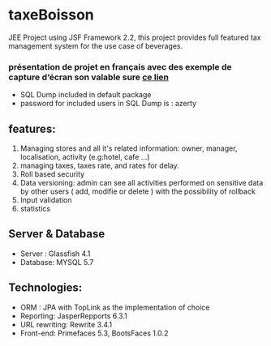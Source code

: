 # taxeBoisson 
JEE Project using JSF Framework 2.2, this project provides full featured tax management system for the use case of beverages.
### présentation de projet en français avec des exemple de capture d‘écran son valable sure [ce lien](https://drive.google.com/open?id=1InWZk5f3bUOSi2hxfjjQwYcJf4X7QIz3)

* SQL Dump included in default package 
* password for included users in SQL Dump is : azerty

## features:
1. Managing stores and all it's related information: owner, manager, localisation, activity (e.g:hotel, cafe ...)
2. managing taxes, taxes rate, and rates for delay.
3. Roll based security
4. Data versioning: admin can see all activities performed on sensitive data by other users ( add, modifie or delete ) with the possibility of rollback
5. Input validation
6. statistics

## Server & Database
* Server : Glassfish 4.1
* Database: MYSQL 5.7

## Technologies:
* ORM : JPA with TopLink as the implementation of choice
* Reporting: JasperRepports 6.3.1
* URL rewriting: Rewrite 3.4.1
* Front-end: Primefaces 5.3, BootsFaces 1.0.2

